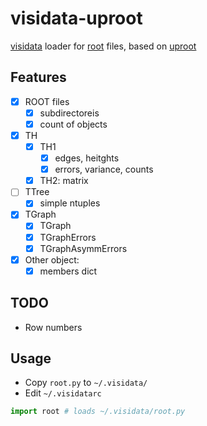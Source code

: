 # visidata-uproot
[visidata](https://www.visidata.org) loader for [root](https://root.cern.ch) files, based on [uproot](https://github.com/scikit-hep/uproot5)

## Features

- [x] ROOT files
  - [x] subdirectoreis
  - [x] count of objects
- [x] TH
  - [x] TH1
    - [x] edges, heitghts
    - [x] errors, variance, counts
  - [x] TH2: matrix
- [ ] TTree
  - [x] simple ntuples
- [x] TGraph
  - [x] TGraph
  - [x] TGraphErrors
  - [x] TGraphAsymmErrors
- [x] Other object:
    - [x] members dict

## TODO

- Row numbers

## Usage

- Copy `root.py` to `~/.visidata/`
- Edit `~/.visidatarc`

```python
import root # loads ~/.visidata/root.py
```
